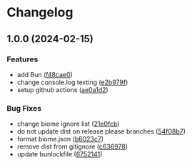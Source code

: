 # Changelog

## 1.0.0 (2024-02-15)


### Features

* add Bun ([f48cae0](https://github.com/majksa-actions/build-version/commit/f48cae0e6d8b20fcefdb80426db00a3f3f8296e8))
* change console.log texting ([e2b979f](https://github.com/majksa-actions/build-version/commit/e2b979f599a14fd148b34efab99058be47006f5f))
* setup github actions ([ae0a1d2](https://github.com/majksa-actions/build-version/commit/ae0a1d293172d0eeae622e1959fd1dd09b39bed5))


### Bug Fixes

* change biome ignore list ([21e0fcb](https://github.com/majksa-actions/build-version/commit/21e0fcb6d0f82d9067f8f8c1745c94449a2ff8d3))
* do not update dist on release please branches ([54f08b7](https://github.com/majksa-actions/build-version/commit/54f08b76a369f3a1b5163bd91413e482991916c7))
* format biome.json ([b6023c7](https://github.com/majksa-actions/build-version/commit/b6023c79a23f1e687d950ccf3909848fe32efa8f))
* remove dist from gitignore ([c636978](https://github.com/majksa-actions/build-version/commit/c6369782681d54aa168ac9190b5bdcd480936166))
* update bunlockfile ([6752141](https://github.com/majksa-actions/build-version/commit/6752141569bbab952dfafee2563c22b8cd5e8256))
